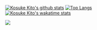 [![Kosuke Kito's github stats](https://github-readme-stats.vercel.app/api?username=kitoko552&show_icons=true&show_icons=true&count_private=true&include_all_commits=true&theme=vue)](https://github.com/anuraghazra/github-readme-stats)
[![Top Langs](https://github-readme-stats.vercel.app/api/top-langs?username=kitoko552&show_icons=true&layout=compact&langs_count=8&theme=vue)](https://github.com/anuraghazra/github-readme-stats)  
[![Kosuke Kito's wakatime stats](https://github-readme-stats.vercel.app/api/wakatime?username=kitoko552&layout=compact&theme=vue)](https://github.com/anuraghazra/github-readme-stats)  

<img src="https://komarev.com/ghpvc/?username=kitoko552&color=blue&style=flat"/>
